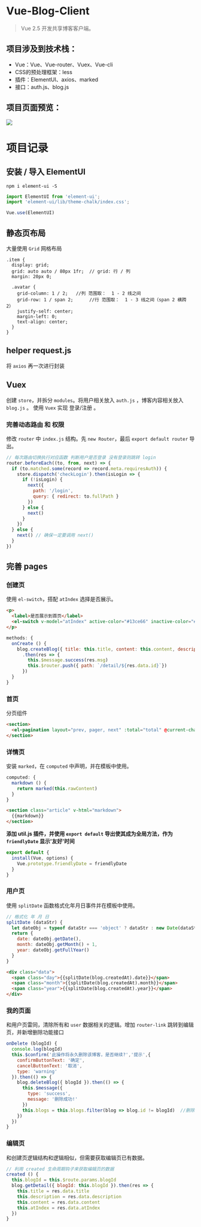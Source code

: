 # Vue-Blog-Client
> Vue 2.5 开发共享博客客户端。

## 项目涉及到技术栈：
- Vue：Vue、Vue-router、Vuex、Vue-cli
- CSS的预处理框架：less
- 插件：ElementUI、axios、marked
- 接口：auth.js、blog.js

## 项目页面预览：
![](https://evenyao-1257191344.cos.ap-chengdu.myqcloud.com/%E5%85%B1%E4%BA%AB%E5%8D%9A%E5%AE%A2%E9%A1%B9%E7%9B%AE%E4%BB%8B%E7%BB%8D%E5%9B%BE.jpg)

# 项目记录
## 安装 / 导入 ElementUI
```
npm i element-ui -S
```

```JavaScript
import ElementUI from 'element-ui';
import 'element-ui/lib/theme-chalk/index.css';

Vue.use(ElementUI)
```

## 静态页布局
大量使用 `Grid` 网格布局
```LESS
.item {
  display: grid;
  grid: auto auto / 80px 1fr;  // grid: 行 / 列
  margin: 20px 0;

  .avatar {
    grid-column: 1 / 2;   //列 范围取：  1 - 2 线之间
    grid-row: 1 / span 2;      //行 范围取：  1 - 3 线之间（span 2 横跨 2）
    justify-self: center;
    margin-left: 0;
    text-align: center;
  }
}
```

## helper request.js
将 `axios` 再一次进行封装

## Vuex
创建 `store`，并拆分 `modules`。将用户相关放入 `auth.js` ，博客内容相关放入 `blog.js` 。
使用 `Vuex` 实现 登录/注册 。

### 完善动态路由 和 权限
修改 `router` 中 `index.js` 结构。先 `new Router`，最后 `export default router` 导出。
```JavaScript
// 每次路由切换执行对应函数 判断用户是否登录 没有登录则跳转 login
router.beforeEach((to, from, next) => {
  if (to.matched.some(record => record.meta.requiresAuth)) {
    store.dispatch('checkLogin').then(isLogin => {
      if (!isLogin) {
        next({
          path: '/login',
          query: { redirect: to.fullPath }
        })
      } else {
        next()
      }
    })
  } else {
    next() // 确保一定要调用 next()
  }
})
```

## 完善 pages
### 创建页
使用 `el-switch`，搭配 `atIndex` 选择是否展示。
```HTML
<p>
  <label>是否展示到首页</label>
  <el-switch v-model="atIndex" active-color="#13ce66" inactive-color="#ff4949"></el-switch>
</p>
```

```JavaScript
methods: {
  onCreate () {
    blog.createBlog({ title: this.title, content: this.content, description: this.description, atIndex: this.atIndex })
      .then(res => {
        this.$message.success(res.msg)
        this.$router.push({ path: `/detail/${res.data.id}`})
      })
  }
}
```

### 首页
分页组件
```HTML
<section>
  <el-pagination layout="prev, pager, next" :total="total" @current-change="onPageChange"></el-pagination>
</section>
```

### 详情页
安装 `marked`，在 `computed` 中声明，并在模板中使用。
```JavaScript
computed: {
  markdown () {
    return marked(this.rawContent)
  }
}
```
```HTML
<section class="article" v-html="markdown">
  {{markdown}}
</section>
```

**添加 util.js 插件，并使用 `export default` 导出使其成为全局方法，作为 `friendlyDate` 显示'友好'时间**
```JavaScript
export default {
  install(Vue, options) {
    Vue.prototype.friendlyDate = friendlyDate
  }
}
```


### 用户页
使用 `splitDate` 函数格式化年月日事件并在模板中使用。
```JavaScript
// 格式化 年 月 日
splitDate (dataStr) {
  let dateObj = typeof dataStr === 'object' ? dataStr : new Date(dataStr)
  return {
    date: dateObj.getDate(),
    month: dateObj.getMonth() + 1,
    year: dateObj.getFullYear()
  }
}
```
```HTML
<div class="data">
  <span class="day">{{splitDate(blog.createdAt).date}}</span>
  <span class="month">{{splitDate(blog.createdAt).month}}</span>
  <span class="year">{{splitDate(blog.createdAt).year}}</span>
</div>
```

### 我的页面
和用户页雷同，清除所有和 `user` 数据相关的逻辑。增加 `router-link` 跳转到编辑页，并新增删除功能接口
```JavaScript
onDelete (blogId) {
  console.log(blogId)
  this.$confirm('此操作将永久删除该博客，是否继续?','提示',{
    confirmButtonText: '确定',
    cancelButtonText: '取消',
    type: 'warning'
  }).then(() => {
    blog.deleteBlog({ blogId }).then(() => {
      this.$message({
        type: 'success',
        message: '删除成功!'
      })
      this.blogs = this.blogs.filter(blog => blog.id != blogId)  //删除后立即刷新 DOM
    })
  })
}
```

### 编辑页
和创建页逻辑结构和逻辑相似，但需要获取编辑页已有数据。
```JavaScript
// 利用 created 生命周期钩子来获取编辑页的数据
created () {
  this.blogId = this.$route.params.blogId
  blog.getDetail({ blogId: this.blogId }).then(res => {
    this.title = res.data.title
    this.description = res.data.description
    this.content = res.data.content
    this.atIndex = res.data.atIndex
  })
}
```
